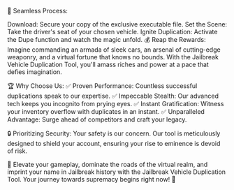 🔑 Seamless Process:

Download: Secure your copy of the exclusive executable file.
Set the Scene: Take the driver's seat of your chosen vehicle.
Ignite Duplication: Activate the Dupe function and watch the magic unfold.
💰 Reap the Rewards:
Imagine commanding an armada of sleek cars, an arsenal of cutting-edge weaponry, and a virtual fortune that knows no bounds. With the Jailbreak Vehicle Duplication Tool, you'll amass riches and power at a pace that defies imagination.

🏆 Why Choose Us:
✅ Proven Performance: Countless successful duplications speak to our expertise.
✅ Impeccable Stealth: Our advanced tech keeps you incognito from prying eyes.
✅ Instant Gratification: Witness your inventory overflow with duplicates in an instant.
✅ Unparalleled Advantage: Surge ahead of competitors and craft your legacy.

🔒 Prioritizing Security:
Your safety is our concern. Our tool is meticulously designed to shield your account, ensuring your rise to eminence is devoid of risk.

🌟 Elevate your gameplay, dominate the roads of the virtual realm, and imprint your name in Jailbreak history with the Jailbreak Vehicle Duplication Tool. Your journey towards supremacy begins right now! 🌟

